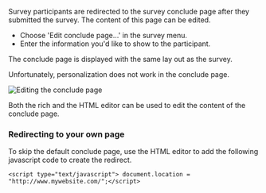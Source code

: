 Survey participants are redirected to the survey conclude page after
they submitted the survey. The content of this page can be edited.

-   Choose 'Edit conclude page...' in the survey menu.
-   Enter the information you'd like to show to the participant.

The conclude page is displayed with the same lay out as the survey.

Unfortunately, personalization does not work in the conclude page.

![Editing the conclude page](editconcludepage.png)

Both the rich and the HTML editor can be used to edit the content of the
conclude page.

### Redirecting to your own page

To skip the default conclude page, use the HTML editor to add the
following javascript code to create the redirect.

`<script type="text/javascript"> document.location = "http://www.mywebsite.com/";</script>`
